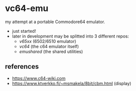 # vc64-emu
my attempt at a portable Commodore64 emulator.

* just started!
* later in development may be splitted into 3 different repos: 
    * _v65xx_ (6502/6510 emulator)
    * _vc64_ (the c64 emulator itself)
    * _emushared_ (the shared utilities)

## references
* https://www.c64-wiki.com
* https://www.ktverkko.fi/~msmakela/8bit/cbm.html (display)
